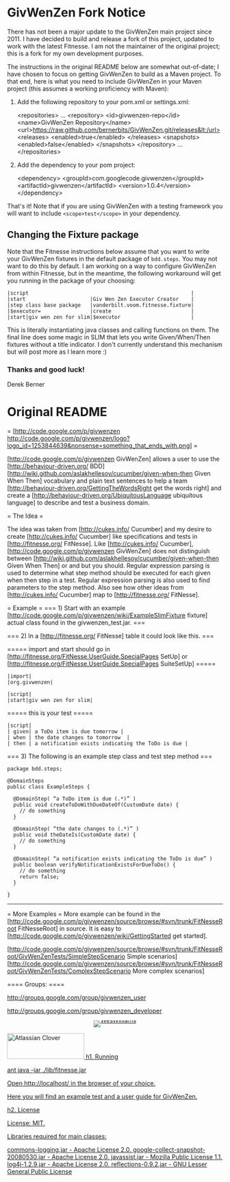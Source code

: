 # GivWenZen Fork Notice

There has not been a major update to the GivWenZen main project since 2011. I have decided to build and release a fork of this project, updated to work with the latest Fitnesse. I am not the maintainer of the original project; this is a fork for my own development purposes. 

The instructions in the original README below are somewhat out-of-date; I have chosen to focus on getting GivWenZen to build as a Maven project. To that end, here is what you need to include GivWenZen in your Maven project (this assumes a working proficiency with Maven):

1. Add the following repository to your pom.xml or settings.xml:

    &lt;repositories>
        ...
        &lt;repository>
            &lt;id>givwenzen-repo&lt;/id>
            &lt;name>GivWenZen Repository&lt;/name>
            &lt;url>https://raw.github.com/bernerbits/GivWenZen.git/releases&lt;/url>
            &lt;releases>
                &lt;enabled>true&lt;/enabled>
            &lt;/releases>
            &lt;snapshots>
                &lt;enabled>false&lt;/enabled>
            &lt;/snapshots>
        &lt;/repository>
        ...
    &lt;/repositories>

2. Add the dependency to your pom project:

    &lt;dependency>
        &lt;groupId>com.googlecode.givwenzen&lt;/groupId>
        &lt;artifactId>givwenzen&lt;/artifactId>
        &lt;version>1.0.4&lt;/version>
    &lt;/dependency>

That's it! Note that if you are using GivWenZen with a testing framework you will want to include `<scope>test</scope>` in your dependency.

## Changing the Fixture package

Note that the Fitnesse instructions below assume that you want to write your GivWenZen fixtures in the default package of `bdd.steps`. You may not want to do this by default. I am working on a way to configure GivWenZen from within Fitnesse, but in the meantime, the following workaround will get you running in the package of your choosing:

    |script                                                     |
    |start                     |Giv Wen Zen Executor Creator    |
    |step class base package   |vanderbilt.voom.fitnesse.fixture|
    |$executor=                |create                          |
    |start|giv wen zen for slim|$executor                       |

This is literally instantiating java classes and calling functions on them. The final line does some magic in SLIM that lets you write Given/When/Then fixtures without a title indicator. I don't currently understand this mechanism but will post more as I learn more :)

### Thanks and good luck! 
Derek Berner

# Original README

= [http://code.google.com/p/givwenzen http://code.google.com/p/givwenzen/logo?logo_id=1253844639&nonsense=something_that_ends_with.png] = 

[http://code.google.com/p/givwenzen GivWenZen] allows a user to use the [http://behaviour-driven.org/ BDD] [http://wiki.github.com/aslakhellesoy/cucumber/given-when-then Given When Then] vocabulary and plain text sentences to help a team [http://behaviour-driven.org/GettingTheWordsRight get the words right] and create a [http://behaviour-driven.org/UbiquitousLanguage ubiquitous language] to describe and test a business domain.

= The Idea =

The idea was taken from [http://cukes.info/ Cucumber] and my desire to create [http://cukes.info/ Cucumber] like specifications and tests in [http://fitnesse.org/ FitNesse]. Like [http://cukes.info/ Cucumber], [http://code.google.com/p/givwenzen GivWenZen] does not distinguish between [http://wiki.github.com/aslakhellesoy/cucumber/given-when-then Given When Then] or and but you should. Regular expression parsing is used to determine what step method should be executed for each given when then step in a test. Regular expression parsing is also used to find parameters to the step method. Also see how other ideas from [http://cukes.info/ Cucumber] map to [http://fitnesse.org/ FitNesse].

= Example =
=== 1) Start with an example [http://code.google.com/p/givwenzen/wiki/ExampleSlimFixture fixture] actual class found in the givwenzen_test.jar. ===

=== 2) In a [http://fitnesse.org/ FitNesse] table it could look like this. ===

===== import and start should go in [http://fitnesse.org/FitNesse.UserGuide.SpecialPages SetUp] or [http://fitnesse.org/FitNesse.UserGuide.SpecialPages SuiteSetUp] =====

    |import|
    |org.givwenzen|

    |script|
    |start|giv wen zen for slim|

===== this is your test =====

    |script|
    | given| a ToDo item is due tomorrow |
    | when | the date changes to tomorrow  |
    | then | a notification exists indicating the ToDo is due |

=== 3) The following is an example step class and test step method ===

    package bdd.steps;

    @DomainSteps
    public class ExampleSteps {

      @DomainStep( “a ToDo item is due (.*)” )
      public void createToDoWithDueDateOf(CustomDate date) {
        // do something
      }

      @DomainStep( “the date changes to (.*)” )
      public void theDateIs(CustomDate date) {
        // do something
      }

      @DomainStep( “a notification exists indicating the ToDo is due” )
      public boolean verifyNotificationExistsForDueToDo() {
        // do something
        return false;
      }

    }

----

= More Examples =
More example can be found in the [http://code.google.com/p/givwenzen/source/browse/#svn/trunk/FitNesseRoot FitNesseRoot] in source.  It is easy to [http://code.google.com/p/givwenzen/wiki/GettingStarted get started].

[http://code.google.com/p/givwenzen/source/browse/#svn/trunk/FitNesseRoot/GivWenZenTests/SimpleStepScenario Simple scenarios]
[http://code.google.com/p/givwenzen/source/browse/#svn/trunk/FitNesseRoot/GivWenZenTests/ComplexStepScenario More complex scenarios]

==== Groups: ====

http://groups.google.com/group/givwenzen_user

http://groups.google.com/group/givwenzen_developer

<p style="margin-top:10px; margin-bottom:0; padding-bottom:0; text-align:center; line-height:0"><a target="_blank" href="http://feeds.feedburner.com/~r/weswilliams/~6/1"><img src="http://feeds.feedburner.com/weswilliams.1.gif" alt="WesWilliams" style="border:0">

<a href="http://www.atlassian.com/software/clover" title="Atlassian Clover"><img border="0" width="180" height="60" alt="Atlassian Clover" src="http://www.atlassian.com/software/clover/images/badges/v1/lg_clover.png">
h1. Running

ant
java -jar ./lib/fitnesse.jar

Open http://localhost/ in the browser of your choice.

Here you will find an example test and a user guide for GivWenZen.

h2. License

License: MIT.

Libraries required for main classes:

commons-logging.jar - Apache License 2.0.
google-collect-snapshot-20080530.jar - Apache License 2.0.
javassist.jar - Mozilla Public License 1.1. 
log4j-1.2.9.jar - Apache License 2.0.
reflections-0.9.2.jar - GNU Lesser General Public License
